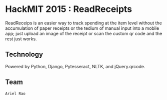 HackMIT 2015 : ReadReceipts
========

ReadReceips is an easier way to track spending at the item level without the accumulation of paper receipts or the tedium of manual input into a mobile app; just upload an image of the receipt or scan the custom qr code and the rest just works.

Technology
------------------------------
Powered by Python, Django, Pytesseract, NLTK, and jQuery.qrcode.

Team
-----------------------------
```
Ariel Rao
```
